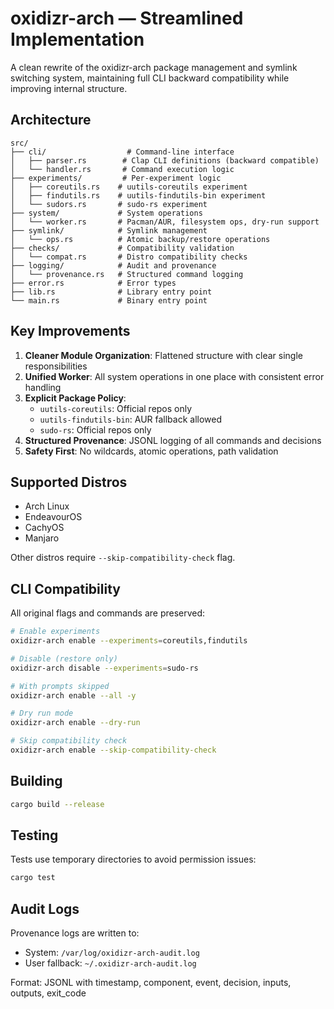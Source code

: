 # oxidizr-arch — Streamlined Implementation

A clean rewrite of the oxidizr-arch package management and symlink switching system, maintaining full CLI backward compatibility while improving internal structure.

## Architecture

```
src/
├── cli/                  # Command-line interface
│   ├── parser.rs        # Clap CLI definitions (backward compatible)
│   └── handler.rs       # Command execution logic
├── experiments/         # Per-experiment logic
│   ├── coreutils.rs    # uutils-coreutils experiment
│   ├── findutils.rs    # uutils-findutils-bin experiment
│   └── sudors.rs       # sudo-rs experiment
├── system/             # System operations
│   └── worker.rs       # Pacman/AUR, filesystem ops, dry-run support
├── symlink/            # Symlink management
│   └── ops.rs          # Atomic backup/restore operations
├── checks/             # Compatibility validation
│   └── compat.rs       # Distro compatibility checks
├── logging/            # Audit and provenance
│   └── provenance.rs   # Structured command logging
├── error.rs            # Error types
├── lib.rs              # Library entry point
└── main.rs             # Binary entry point
```

## Key Improvements

1. **Cleaner Module Organization**: Flattened structure with clear single responsibilities
2. **Unified Worker**: All system operations in one place with consistent error handling
3. **Explicit Package Policy**: 
   - `uutils-coreutils`: Official repos only
   - `uutils-findutils-bin`: AUR fallback allowed
   - `sudo-rs`: Official repos only
4. **Structured Provenance**: JSONL logging of all commands and decisions
5. **Safety First**: No wildcards, atomic operations, path validation

## Supported Distros

- Arch Linux
- EndeavourOS  
- CachyOS
- Manjaro

Other distros require `--skip-compatibility-check` flag.

## CLI Compatibility

All original flags and commands are preserved:

```bash
# Enable experiments
oxidizr-arch enable --experiments=coreutils,findutils

# Disable (restore only)
oxidizr-arch disable --experiments=sudo-rs

# With prompts skipped
oxidizr-arch enable --all -y

# Dry run mode
oxidizr-arch enable --dry-run

# Skip compatibility check
oxidizr-arch enable --skip-compatibility-check
```

## Building

```bash
cargo build --release
```

## Testing

Tests use temporary directories to avoid permission issues:

```bash
cargo test
```

## Audit Logs

Provenance logs are written to:
- System: `/var/log/oxidizr-arch-audit.log`
- User fallback: `~/.oxidizr-arch-audit.log`

Format: JSONL with timestamp, component, event, decision, inputs, outputs, exit_code
